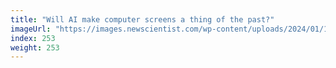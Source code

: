 ```yaml
---
title: "Will AI make computer screens a thing of the past?"
imageUrl: "https://images.newscientist.com/wp-content/uploads/2024/01/12164130/SEI_186914971.jpg?width=788"
index: 253
weight: 253
---
```

